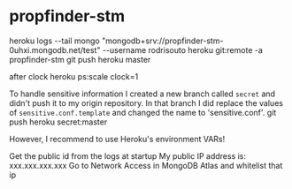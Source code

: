 # propfinder-stm

heroku logs --tail
mongo "mongodb+srv://propfinder-stm-0uhxi.mongodb.net/test" --username rodrisouto
heroku git:remote -a propfinder-stm
git push heroku master 

after clock
heroku ps:scale clock=1


To handle sensitive information I created a new branch called `secret` and didn't push it to my origin repository.
In that branch I did replace the values of `sensitive.conf.template` and changed the name to 'sensitive.conf'. 
	git push heroku secret:master 
	
However, I recommend to use Heroku's environment VARs!


Get the public id from the logs at startup
	My public IP address is: xxx.xxx.xxx.xxx
Go to Network Access in MongoDB Atlas and whitelist that ip
